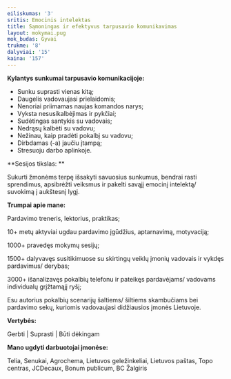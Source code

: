 ```yaml
---
eiliskumas: '3'
sritis: Emocinis intelektas
title: Sąmoningas ir efektyvus tarpusavio komunikavimas
layout: mokymai.pug
mok_budas: Gyvai
trukme: '8'
dalyviai: '15'
kaina: '157'
---
```

**Kylantys sunkumai tarpusavio komunikacijoje:**

* Sunku suprasti vienas kitą;
* Daugelis vadovaujasi prielaidomis;
* Nenoriai priimamas naujas komandos narys;
* Vyksta nesusikalbėjimas ir pykčiai;
* Sudėtingas santykis su vadovais;
* Nedrąsų kalbėti su vadovu;
* Nežinau, kaip pradėti pokalbį su vadovu;
* Dirbdamas (-a) jaučiu įtampą;
* Stresuoju darbo aplinkoje.

**Sesijos tikslas: **

Sukurti žmonėms terpę išsakyti savuosius sunkumus, bendrai rasti sprendimus, apsibrėžti veiksmus ir pakelti savąjį emocinį intelektą/ suvokimą į aukštesnį lygį.

**Trumpai apie mane:**

Pardavimo treneris, lektorius, praktikas;

10+ metų aktyviai ugdau pardavimo įgūdžius, aptarnavimą, motyvaciją;

1000+ pravedęs mokymų sesijų;

1500+ dalyvavęs susitikimuose su skirtingų veiklų įmonių vadovais ir vykdęs pardavimus/ derybas;

3000+ išanalizavęs pokalbių telefonu ir pateikęs pardavėjams/ vadovams individualų grįžtamąjį ryšį;

Esu autorius pokalbių scenarijų šaltiems/ šiltiems skambučiams bei pardavimo sekų, kuriomis vadovaujasi didžiausios įmonės Lietuvoje.

**Vertybės:**

Gerbti | Suprasti | Būti dėkingam

**Mano ugdyti darbuotojai įmonėse:**

Telia, Senukai, Agrochema, Lietuvos geležinkeliai, Lietuvos paštas, Topo centras, JCDecaux, Bonum publicum, BC Žalgiris
